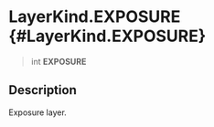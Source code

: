 LayerKind.EXPOSURE {#LayerKind.EXPOSURE}
==================

> int **EXPOSURE**

Description
-----------

Exposure layer.
